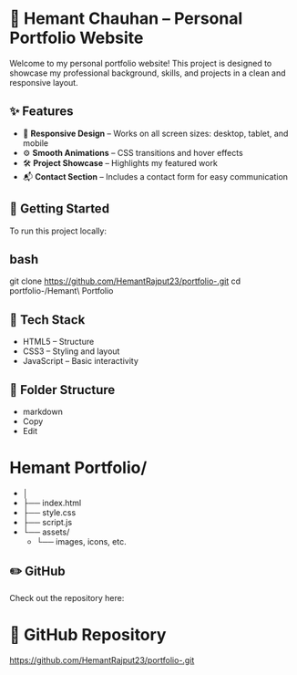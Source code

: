  # 💼 Hemant Chauhan – Personal Portfolio Website

Welcome to my personal portfolio website! This project is designed to showcase my professional background, skills, and projects in a clean and responsive layout.

## ✨ Features

- 🎯 **Responsive Design** – Works on all screen sizes: desktop, tablet, and mobile
- ⚙️ **Smooth Animations** – CSS transitions and hover effects
- 🛠️ **Project Showcase** – Highlights my featured work
- 📬 **Contact Section** – Includes a contact form for easy communication

## 🚀 Getting Started

To run this project locally:

## bash
git clone https://github.com/HemantRajput23/portfolio-.git
cd portfolio-/Hemant\ Portfolio

## 🧰 Tech Stack
- HTML5 – Structure
- CSS3 – Styling and layout
- JavaScript – Basic interactivity

## 📂 Folder Structure
- markdown
- Copy
- Edit
# Hemant Portfolio/
- │
- ├── index.html
- ├── style.css
- ├── script.js
- └── assets/
    - └── images, icons, etc.
## ✏️ GitHub
Check out the repository here:
# 🔗 GitHub Repository
  https://github.com/HemantRajput23/portfolio-.git


